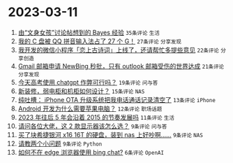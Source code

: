 # 2023-03-11

1. [由“文身女孩”讨论帖想到的 Bayes 经验](https://www.v2ex.com/t/923074) `35条评论` `生活`
1. [我的 C 盘被 QQ 拼音输入法占了 27 个 G！](https://www.v2ex.com/t/923072) `27条评论` `分享发现`
1. [我开发的微信小程序「恋上古诗词」上线了，还请帮忙多提些意见](https://www.v2ex.com/t/923086) `22条评论` `分享创造`
1. [Gmail 邮箱申请 NewBing 秒批，只有 outlook 邮箱受伤的世界达成](https://www.v2ex.com/t/923079) `21条评论` `分享发现`
1. [今天高考使用 chatgpt 作弊可行吗？](https://www.v2ex.com/t/923090) `19条评论` `问与答`
1. [新装修，弱电柜和机柜如何设计？](https://www.v2ex.com/t/923069) `15条评论` `NAS`
1. [纯吐槽： iPhone OTA 升级系统把我电话通话记录清空了](https://www.v2ex.com/t/923099) `13条评论` `iPhone`
1. [Android 开发为什么需要苹果电脑？](https://www.v2ex.com/t/923096) `12条评论` `职场话题`
1. [2023 年往后 5 年会沿着 2015 的节奏发展吗](https://www.v2ex.com/t/923103) `11条评论` `生活`
1. [请问各位大佬，这 2 款显示器该怎么选？](https://www.v2ex.com/t/923084) `9条评论` `问与答`
1. [买了块希捷银河 x16 16T 的硬盘，装到 nas 上好吵啊......](https://www.v2ex.com/t/923073) `9条评论` `NAS`
1. [请教两个小问题](https://www.v2ex.com/t/923068) `9条评论` `Python`
1. [如何不在 edge 浏览器使用 bing chat?](https://www.v2ex.com/t/923067) `6条评论` `OpenAI`
